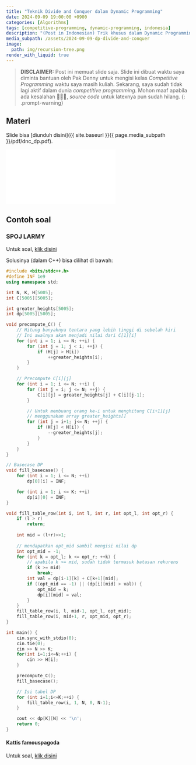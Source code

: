 ```yaml
---
title: "Teknik Divide and Conquer dalam Dynamic Programming"
date: 2024-09-09 19:00:00 +0900
categories: [Algorithms]
tags: [competitive-programming, dynamic-programming, indonesia]
description: "(Post in Indonesian) Trik khusus dalam Dynamic Programming."
media_subpath: /assets/2024-09-09-dp-divide-and-conquer
image:
  path: img/recursion-tree.png
render_with_liquid: true
---
```

<link rel="stylesheet" href="{{ site.baseurl }}/assets/global/css/embed-pdf.css">

> **DISCLAIMER:**
Post ini memuat slide saja. Slide ini dibuat waktu saya diminta bantuan oleh Pak Denny
untuk mengisi kelas *Competitive Programming* waktu saya masih kuliah. Sekarang, saya sudah
tidak lagi aktif dalam dunia *competitive programming*. Mohon maaf apabila ada
kesalahan 🙏🙏🙏, *source code* untuk latexnya pun sudah hilang.
{: .prompt-warning}

## Materi

Slide bisa [diunduh disini]({{ site.baseurl }}{{ page.media_subpath }}/pdf/dnc_dp.pdf).

<embed
  class="embed-pdf-4-3"
  src="{{ site.baseurl }}{{ page.media_subpath }}/pdf/dnc_dp.pdf"
  type="application/pdf"
  />


## Contoh soal

### SPOJ LARMY
Untuk soal, [klik disini](https://www.spoj.com/problems/LARMY/)

Solusinya (dalam C++) bisa dilihat di bawah:

```c++
#include <bits/stdc++.h>
#define INF 1e9
using namespace std;

int N, K, H[5005];
int C[5005][5005];

int greater_heights[5005];
int dp[5005][5005];

void precompute_C() {
    // Hitung banyaknya tentara yang lebih tinggi di sebelah kiri
    // Ini awalnya akan menjadi nilai dari C[1][i]
    for (int i = 1; i <= N; ++i) {
        for (int j = 1; j < i; ++j) {
            if (H[j] > H[i])
                ++greater_heights[i];
        }
    }

    // Precompute C[i][j]
    for (int i = 1; i <= N; ++i) {
        for (int j = i; j <= N; ++j) {
            C[i][j] = greater_heights[j] + C[i][j-1];
        }

        // Untuk membuang orang ke-i untuk menghitung C[i+1][j]
        // menggunakan array greater_heights[]
        for (int j = i+1; j<= N; ++j) {
            if (H[j] < H[i]) {
                --greater_heights[j];
            }
        }
    }
}

// Basecase DP
void fill_basecase() {
    for (int i = 1; i <= N; ++i)
        dp[0][i] = INF;

    for (int i = 1; i <= K; ++i)
        dp[i][0] = INF;
}

void fill_table_row(int i, int l, int r, int opt_l, int opt_r) {
    if (l > r)
        return;
    
    int mid = (l+r)>>1;
    
    // mendapatkan opt_mid sambil mengisi nilai dp
    int opt_mid = -1;
    for (int k = opt_l; k <= opt_r; ++k) {
        // apabila k >= mid, sudah tidak termasuk batasan rekurens
        if (k >= mid)
            break;
        int val = dp[i-1][k] + C[k+1][mid];
        if ((opt_mid == -1) || (dp[i][mid] > val)) {
            opt_mid = k;
            dp[i][mid] = val;
        }
    }
    fill_table_row(i, l, mid-1, opt_l, opt_mid);
    fill_table_row(i, mid+1, r, opt_mid, opt_r);
}

int main() {
    cin.sync_with_stdio(0);
    cin.tie(0);
    cin >> N >> K;
    for(int i=1;i<=N;++i) {
        cin >> H[i];
    }

    precompute_C();
    fill_basecase();

    // Isi tabel DP
    for (int i=1;i<=K;++i) {
        fill_table_row(i, 1, N, 0, N-1);
    }

    cout << dp[K][N] << '\n';
    return 0;
}
```

#### Kattis famouspagoda
Untuk soal, [klik disini](https://open.kattis.com/problems/famouspagoda)
